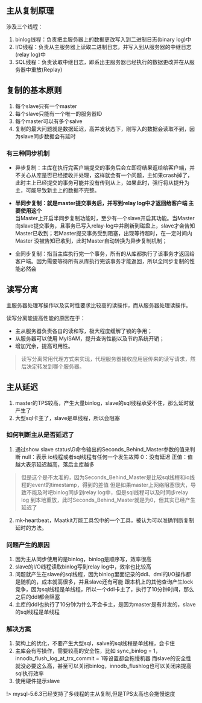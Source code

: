 ## 主从复制原理

涉及三个线程：
1. binlog线程：负责把主服务器上的数据更改写入到二进制日志(binary log)中
2. I/O线程：负责从主服务器上读取二进制日志，并写入到从服务器的中继日志(relay log)中
3. SQL线程：负责读取中继日志，即系出主服务器已经执行的数据更改并在从服务器中重放(Replay)


## 复制的基本原则

1. 每个slave只有一个master
2. 每个slave只能有一个唯一的服务器ID
3. 每个master可以有多个salve
4. 复制的最大问题就是数据延迟，高并发状态下，刚写入的数据会读取不到，因为slave同步数据会有延时

### 有三种同步机制
	
- 异步复制：主库在执行完客户端提交的事务后会立即将结果返给给客户端，并不关心从库是否已经接收并处理，这样就会有一个问题，主如果crash掉了，此时主上已经提交的事务可能并没有传到从上，如果此时，强行将从提升为主，可能导致新主上的数据不完整。
	
- **半同步复制：就是master提交事务后，并写到relay log中才返回给客户端 主要使用这个**<br>
		当Master上开启半同步复制功能时，至少有一个slave开启其功能。当Master向slave提交事务，且事务已写入relay-log中并刷新到磁盘上，slave才会告知Master已收到；若Master提交事务受到阻塞，出现等待超时，在一定时间内Master 没被告知已收到，此时Master自动转换为异步复制机制；
	
- 全同步复制：指当主库执行完一个事务，所有的从库都执行了该事务才返回给客户端。因为需要等待所有从库执行完该事务才能返回，所以全同步复制的性能必然会
    
## 读写分离
主服务器处理写操作以及实时性要求比较高的读操作，而从服务器处理读操作。

读写分离能提高性能的原因在于：

- 主从服务器负责各自的读和写，极大程度缓解了锁的争用；
- 从服务器可以使用 MyISAM，提升查询性能以及节约系统开销；
- 增加冗余，提高可用性。

> 读写分离常用代理方式来实现，代理服务器接收应用层传来的读写请求，然后决定转发到哪个服务器。

## 主从延迟

1. master的TPS较高，产生大量binlog，slave的sql线程承受不住，那么延时就产生了
2. 大型sql卡主了，slave是单线程，所以会阻塞

### 如何判断主从是否延迟了

1. 通过show slave status\G命令输出的Seconds_Behind_Master参数的值来判断 
    null：表示 io线程或者sql线程有任何一个发生故障
    0：没有延迟
    正值：值越大表示延迟越高，落后主库越多
>但是这个是不太准的，因为Seconds_Behind_Master是比较sql线程和io线程的event的timestamp，得到的差值
>但是如果master上网络阻塞很大，导致不能及时吧binlog同步到relay log中，但是sql线程可以及时同步relay log
>到本地重放，此时Seconds_Behind_Master就是为0，但其实已经产生延迟了

2. mk-heartbeat，Maatkit万能工具包中的一个工具，被认为可以准确判断复制延时的方法。


### 问题产生的原因

1. 因为主从同步使用的是binlog，binlog是顺序写，效率很高
2. slave的I/O线程读取binlog写到relay log中，效率也比较高
3. 问题就产生在slave的sql线程，因为binlog里面记录的ddl、dml的I/O操作都是随机的，成本就高很多，并且slave还有可能
跟本机上的其他查询产生lock竞争，因为sql线程是单线程，所以一个ddl卡主了，执行了10分钟时间，那么之后的ddl都会阻塞
4. 主库的ddl也执行了10分钟为什么不会卡主，是因为master是有并发的，slave的sql线程是单线程

### 解决方案

1. 架构上的优化，不要产生大型sql，salve的sql线程是单线程，会卡住
2. 主库会有写操作，需要较高的安全性，比如 sync_binlog = 1，innodb_flush_log_at_trx_commit = 1等设置都会拖慢机器
而slave的安全性就没必要这么高，甚至可以关闭binlog，innodb_flushlog也可以关闭来提高sql执行效率
3. 使用硬件提示slave

!> mysql-5.6.3已经支持了多线程的主从复制,但是TPS太高也会拖慢速度